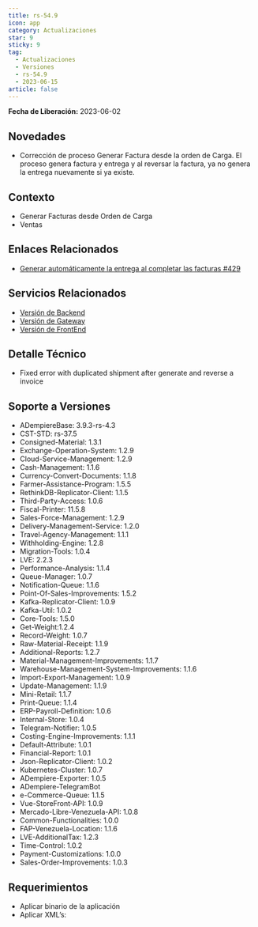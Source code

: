 ```yaml
---
title: rs-54.9
icon: app
category: Actualizaciones
star: 9
sticky: 9
tag:
  - Actualizaciones
  - Versiones
  - rs-54.9
  - 2023-06-15
article: false
---
```


**Fecha de Liberación:** 2023-06-02

## Novedades

- Corrección de proceso Generar Factura desde la orden de Carga. El proceso genera factura y entrega y al reversar la factura, ya no genera la entrega nuevamente si ya existe.

## Contexto

- Generar Facturas desde Orden de Carga
- Ventas

## Enlaces Relacionados

- [Generar automáticamente la entrega al completar las facturas #429](https://github.com/erpcya/Control-FPLE/issues/429)

## Servicios Relacionados

- [Versión de Backend](https://github.com/erpcya/adempiere-customer-backend/releases/tag/rs-1.9.1)
- [Versión de Gateway](https://github.com/erpcya/gateway-customer-api/releases/tag/solop-rs-1.2.5)
- [Versión de FrontEnd](https://github.com/solop-develop/frontend-core/releases/tag/experimental-1.9.4)

## Detalle Técnico

- Fixed error with duplicated shipment after generate and reverse a invoice
  
## Soporte a Versiones

- ADempiereBase: 3.9.3-rs-4.3
- CST-STD: rs-37.5
- Consigned-Material: 1.3.1
- Exchange-Operation-System: 1.2.9
- Cloud-Service-Management: 1.2.9
- Cash-Management: 1.1.6
- Currency-Convert-Documents: 1.1.8
- Farmer-Assistance-Program: 1.5.5
- RethinkDB-Replicator-Client: 1.1.5
- Third-Party-Access: 1.0.6
- Fiscal-Printer: 11.5.8
- Sales-Force-Management: 1.2.9
- Delivery-Management-Service: 1.2.0
- Travel-Agency-Management: 1.1.1
- Withholding-Engine: 1.2.8
- Migration-Tools: 1.0.4
- LVE: 2.2.3
- Performance-Analysis: 1.1.4
- Queue-Manager: 1.0.7
- Notification-Queue: 1.1.6
- Point-Of-Sales-Improvements: 1.5.2
- Kafka-Replicator-Client: 1.0.9
- Kafka-Util: 1.0.2
- Core-Tools: 1.5.0
- Get-Weight:1.2.4
- Record-Weight: 1.0.7
- Raw-Material-Receipt: 1.1.9
- Additional-Reports: 1.2.7
- Material-Management-Improvements: 1.1.7
- Warehouse-Management-System-Improvements: 1.1.6
- Import-Export-Management: 1.0.9
- Update-Management: 1.1.9
- Mini-Retail: 1.1.7
- Print-Queue: 1.1.4
- ERP-Payroll-Definition: 1.0.6
- Internal-Store: 1.0.4
- Telegram-Notifier: 1.0.5
- Costing-Engine-Improvements: 1.1.1
- Default-Attribute: 1.0.1
- Financial-Report: 1.0.1
- Json-Replicator-Client: 1.0.2
- Kubernetes-Cluster: 1.0.7
- ADempiere-Exporter: 1.0.5
- ADempiere-TelegramBot
- e-Commerce-Queue: 1.1.5
- Vue-StoreFront-API: 1.0.9
- Mercado-Libre-Venezuela-API: 1.0.8
- Common-Functionalities: 1.0.0
- FAP-Venezuela-Location: 1.1.6
- LVE-AdditionalTax: 1.2.3
- Time-Control: 1.0.2
- Payment-Customizations: 1.0.0
- Sales-Order-Improvements: 1.0.3

## Requerimientos

- Aplicar binario de la aplicación
- Aplicar XML’s:
